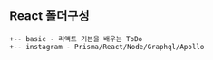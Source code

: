 ## React 폴더구성

```
+-- basic - 리액트 기본을 배우는 ToDo
+-- instagram - Prisma/React/Node/Graphql/Apollo
```